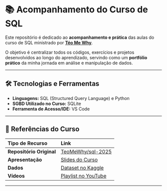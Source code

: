 # 📚 Acompanhamento do Curso de SQL

Este repositório é dedicado ao **acompanhamento e prática** das aulas do curso de SQL ministrado por **[Téo Me Why](https://github.com/TeoMeWhy)**.

O objetivo é centralizar todos os códigos, exercícios e projetos desenvolvidos ao longo do aprendizado, servindo como um **portfólio prático** da minha jornada em análise e manipulação de dados.

---

## 🛠️ Tecnologias e Ferramentas

* **Linguagens:** SQL (Structured Query Language) e Python
* **SGBD Utilizado no Curso:** SQLite
* **Ferramenta de Acesso/IDE:** VS Code

---

## 🔗 Referências do Curso

| Tipo de Recurso | Link |
| :--- | :--- |
| **Repositório Original** | [TeoMeWhy/sql-2025](https://github.com/TeoMeWhy/sql-2025) |
| **Apresentação** | [Slides do Curso](https://docs.google.com/presentation/d/1eDEYXim51tBJcIkkeJ_HZtQO6o45xxEQx0lsmbBcDS0/edit?slide=id.g3751f97a2a3_0_592#slide=id.g3751f97a2a3_0_592) |
| **Dados** | [Dataset no Kaggle](https://www.kaggle.com/datasets/teocalvo/teomewhy-loyalty-system) |
| **Vídeos** | [Playlist no YouTube](https://www.youtube.com/playlist?list=PLvlkVRRKOYFRo651oD0JptVqfQGDvMi3j) |

---